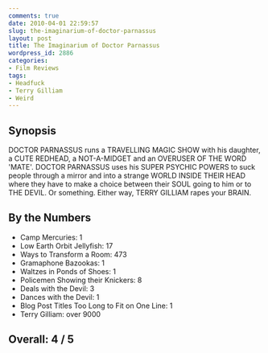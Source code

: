 ```yaml
---
comments: true
date: 2010-04-01 22:59:57
slug: the-imaginarium-of-doctor-parnassus
layout: post
title: The Imaginarium of Doctor Parnassus
wordpress_id: 2886
categories:
- Film Reviews
tags:
- Headfuck
- Terry Gilliam
- Weird
---
```


## Synopsis

DOCTOR PARNASSUS runs a TRAVELLING MAGIC SHOW with his daughter, a CUTE REDHEAD, a NOT-A-MIDGET and an OVERUSER OF THE WORD 'MATE'.  DOCTOR PARNASSUS uses his SUPER PSYCHIC POWERS to suck people through a mirror and into a strange WORLD INSIDE THEIR HEAD where they have to make a choice between their SOUL going to him or to THE DEVIL.  Or something.  Either way, TERRY GILLIAM rapes your BRAIN.

## By the Numbers

* Camp Mercuries: 1
* Low Earth Orbit Jellyfish: 17
* Ways to Transform a Room: 473
* Gramaphone Bazookas: 1
* Waltzes in Ponds of Shoes: 1
* Policemen Showing their Knickers: 8
* Deals with the Devil: 3
* Dances with the Devil: 1
* Blog Post Titles Too Long to Fit on One Line: 1
* Terry Gilliam: over 9000

## Overall: 4 / 5